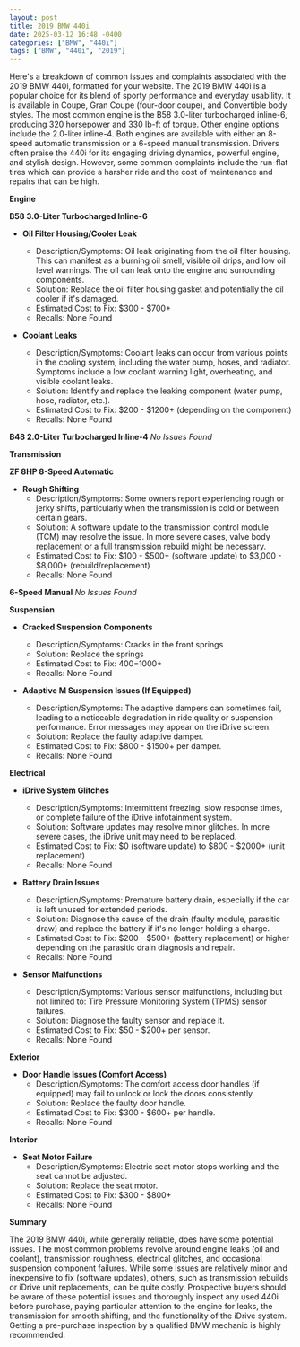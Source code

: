 ```yaml
---
layout: post
title: 2019 BMW 440i
date: 2025-03-12 16:48 -0400
categories: ["BMW", "440i"]
tags: ["BMW", "440i", "2019"]
---
```

Here's a breakdown of common issues and complaints associated with the 2019 BMW 440i, formatted for your website. The 2019 BMW 440i is a popular choice for its blend of sporty performance and everyday usability. It is available in Coupe, Gran Coupe (four-door coupe), and Convertible body styles. The most common engine is the B58 3.0-liter turbocharged inline-6, producing 320 horsepower and 330 lb-ft of torque. Other engine options include the 2.0-liter inline-4. Both engines are available with either an 8-speed automatic transmission or a 6-speed manual transmission. Drivers often praise the 440i for its engaging driving dynamics, powerful engine, and stylish design. However, some common complaints include the run-flat tires which can provide a harsher ride and the cost of maintenance and repairs that can be high.

**Engine**

**B58 3.0-Liter Turbocharged Inline-6**
*   **Oil Filter Housing/Cooler Leak**
    *   Description/Symptoms: Oil leak originating from the oil filter housing. This can manifest as a burning oil smell, visible oil drips, and low oil level warnings. The oil can leak onto the engine and surrounding components.
    *   Solution: Replace the oil filter housing gasket and potentially the oil cooler if it's damaged.
    *   Estimated Cost to Fix: $300 - $700+
    *   Recalls: None Found

*   **Coolant Leaks**
    *   Description/Symptoms: Coolant leaks can occur from various points in the cooling system, including the water pump, hoses, and radiator. Symptoms include a low coolant warning light, overheating, and visible coolant leaks.
    *   Solution: Identify and replace the leaking component (water pump, hose, radiator, etc.).
    *   Estimated Cost to Fix: $200 - $1200+ (depending on the component)
    *   Recalls: None Found

**B48 2.0-Liter Turbocharged Inline-4**
*No Issues Found*

**Transmission**

**ZF 8HP 8-Speed Automatic**
*   **Rough Shifting**
    *   Description/Symptoms: Some owners report experiencing rough or jerky shifts, particularly when the transmission is cold or between certain gears.
    *   Solution: A software update to the transmission control module (TCM) may resolve the issue. In more severe cases, valve body replacement or a full transmission rebuild might be necessary.
    *   Estimated Cost to Fix: $100 - $500+ (software update) to $3,000 - $8,000+ (rebuild/replacement)
    *   Recalls: None Found

**6-Speed Manual**
*No Issues Found*

**Suspension**

*   **Cracked Suspension Components**
    *   Description/Symptoms: Cracks in the front springs
    *   Solution: Replace the springs
    *   Estimated Cost to Fix: $400-$1000+
    *   Recalls: None Found

*   **Adaptive M Suspension Issues (If Equipped)**
    *   Description/Symptoms: The adaptive dampers can sometimes fail, leading to a noticeable degradation in ride quality or suspension performance. Error messages may appear on the iDrive screen.
    *   Solution: Replace the faulty adaptive damper.
    *   Estimated Cost to Fix: $800 - $1500+ per damper.
    *   Recalls: None Found

**Electrical**

*   **iDrive System Glitches**
    *   Description/Symptoms: Intermittent freezing, slow response times, or complete failure of the iDrive infotainment system.
    *   Solution: Software updates may resolve minor glitches. In more severe cases, the iDrive unit may need to be replaced.
    *   Estimated Cost to Fix: $0 (software update) to $800 - $2000+ (unit replacement)
    *   Recalls: None Found

*   **Battery Drain Issues**
    *   Description/Symptoms: Premature battery drain, especially if the car is left unused for extended periods.
    *   Solution: Diagnose the cause of the drain (faulty module, parasitic draw) and replace the battery if it's no longer holding a charge.
    *   Estimated Cost to Fix: $200 - $500+ (battery replacement) or higher depending on the parasitic drain diagnosis and repair.
    *   Recalls: None Found

*   **Sensor Malfunctions**
    *   Description/Symptoms: Various sensor malfunctions, including but not limited to: Tire Pressure Monitoring System (TPMS) sensor failures.
    *   Solution: Diagnose the faulty sensor and replace it.
    *   Estimated Cost to Fix: $50 - $200+ per sensor.
    *   Recalls: None Found

**Exterior**

*   **Door Handle Issues (Comfort Access)**
    *   Description/Symptoms: The comfort access door handles (if equipped) may fail to unlock or lock the doors consistently.
    *   Solution: Replace the faulty door handle.
    *   Estimated Cost to Fix: $300 - $600+ per handle.
    *   Recalls: None Found

**Interior**

*   **Seat Motor Failure**
    *   Description/Symptoms: Electric seat motor stops working and the seat cannot be adjusted.
    *   Solution: Replace the seat motor.
    *   Estimated Cost to Fix: $300 - $800+
    *   Recalls: None Found

**Summary**

The 2019 BMW 440i, while generally reliable, does have some potential issues. The most common problems revolve around engine leaks (oil and coolant), transmission roughness, electrical glitches, and occasional suspension component failures. While some issues are relatively minor and inexpensive to fix (software updates), others, such as transmission rebuilds or iDrive unit replacements, can be quite costly. Prospective buyers should be aware of these potential issues and thoroughly inspect any used 440i before purchase, paying particular attention to the engine for leaks, the transmission for smooth shifting, and the functionality of the iDrive system. Getting a pre-purchase inspection by a qualified BMW mechanic is highly recommended.

